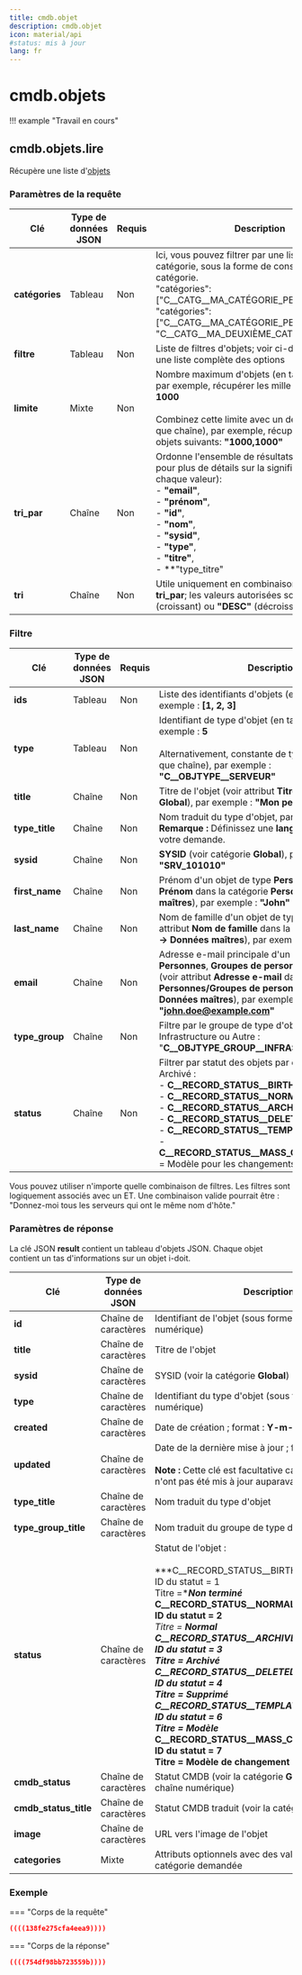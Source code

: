 ```yaml
---
title: cmdb.objet
description: cmdb.objet
icon: material/api
#status: mis à jour
lang: fr
---
```


# cmdb.objets

!!! example "Travail en cours"

## cmdb.objets.lire

Récupère une liste d'[objets](../../../glossary.md)

### Paramètres de la requête

| Clé            | Type de données JSON | Requis | Description                                                                                                                                                                                                                                                                                                                                                                                                                                                                                                                                                                                                   |
| -------------- | --------------------- | ------- | ------------------------------------------------------------------------------------------------------------------------------------------------------------------------------------------------------------------------------------------------------------------------------------------------------------------------------------------------------------------------------------------------------------------------------------------------------------------------------------------------------------------------------------------------------------------------------------------------------------- |
| **catégories** | Tableau               | Non     | Ici, vous pouvez filtrer par une liste ou une catégorie, sous la forme de constantes de catégorie.  <br>"catégories": ["C__CATG__MA_CATÉGORIE_PERSONNALISÉE"]  <br>"catégories": ["C__CATG__MA_CATÉGORIE_PERSONNALISÉE", "C__CATG__MA_DEUXIÈME_CATÉGORIE"]                                                                                                                                                                                                                                                                                                                                                                                         |
| **filtre**     | Tableau               | Non     | Liste de filtres d'objets; voir ci-dessous pour une liste complète des options                                                                                                                                                                                                                                                                                                                                                                                                                                                                                                                                   |
| **limite**     | Mixte                 | Non     | Nombre maximum d'objets (en tant qu'entier), par exemple, récupérer les mille premiers objets: **1000**<br><br>Combinez cette limite avec un décalage (en tant que chaîne), par exemple, récupérer les mille objets suivants: **"1000,1000"**                                                                                                                                                                                                                                                                                                                                                                                     |
| **tri_par**    | Chaîne                | Non     | Ordonne l'ensemble de résultats par (voir filtre pour plus de détails sur la signification de chaque valeur):<br>-   **"email"**,<br>-   **"prénom"**,<br>-   **"id"**,<br>-   **"nom"**,<br>-   **"sysid"**,<br>-   **"type"**,<br>-   **"titre"**,<br>-   **"type_titre" |
| **tri**        | Chaîne                | Non     | Utile uniquement en combinaison avec la clé **tri_par**; les valeurs autorisées sont soit **"ASC"** (croissant) ou **"DESC"** (décroissant)                                                                                                                                                                                                                                                                                                                                                                                                                                                                                  |

### Filtre 

| Clé            | Type de données JSON | Requis | Description                                                                                                                                                                                                                                                                                                                                                                                                                                                                                                                                                                                                                                                                                                       |
| -------------- | -------------- | -------- | ----------------------------------------------------------------------------------------------------------------------------------------------------------------------------------------------------------------------------------------------------------------------------------------------------------------------------------------------------------------------------------------------------------------------------------------------------------------------------------------------------------------------------------------------------------------------------------------------------------------------------------------------------------------------------------------------------------------- |
| **ids**        | Tableau          | Non       | Liste des identifiants d'objets (en tant qu'entiers), par exemple : **[1, 2, 3]**                                                                                                                                                                                                                                                                                                                                                                                                                                                                                                                                                                                                                                              |
| **type**       | Tableau          | Non       | Identifiant de type d'objet (en tant qu'entier), par exemple : **5**<br><br>Alternativement, constante de type d'objet (en tant que chaîne), par exemple : **"C__OBJTYPE__SERVEUR"**                                                                                                                                                                                                                                                                                                                                                                                                                                                                                                                                                             |
| **title**      | Chaîne         | Non       | Titre de l'objet (voir attribut **Titre** dans la catégorie **Global**), par exemple : **"Mon petit serveur"**                                                                                                                                                                                                                                                                                                                                                                                                                                                                                                                                                                                                                |
| **type_title** | Chaîne         | Non       | Nom traduit du type d'objet, par exemple : **"Serveur"**<br>**Remarque :** Définissez une **langue** appropriée dans votre demande.                                                                                                                                                                                                                                                                                                                                                                                                                                                                                                                                                                                             |
| **sysid**      | Chaîne         | Non       | **SYSID** (voir catégorie **Global**), par exemple : **"SRV_101010"**                                                                                                                                                                                                                                                                                                                                                                                                                                                                                                                                                                                                                                                |
| **first_name** | Chaîne         | Non       | Prénom d'un objet de type **Personnes** (voir attribut **Prénom** dans la catégorie **Personnes → Données maîtres**), par exemple : **"John"**                                                                                                                                                                                                                                                                                                                                                                                                                                                                                                                                                                         |
| **last_name**  | Chaîne         | Non       | Nom de famille d'un objet de type **Personnes** (voir attribut **Nom de famille** dans la catégorie **Personnes → Données maîtres**), par exemple : **"Doe"**                                                                                                                                                                                                                                                                                                                                                                                                                                                                                                                                                                            |
| **email**      | Chaîne         | Non       | Adresse e-mail principale d'un objet de type **Personnes**, **Groupes de personnes** ou **Organisation** (voir attribut **Adresse e-mail** dans les catégories **Personnes/Groupes de personnes/Organisation → Données maîtres**), par exemple : **"<john.doe@example.com>"**                                                                                                                                                                                                                                                                                                                                                                                                                                                                     |
| **type_group** | Chaîne         | Non       | Filtre par le groupe de type d'objet par exemple Infrastructure ou Autre :<br>"**C__OBJTYPE_GROUP__INFRASTRUCTURE**"                                                                                                                                                                                                                                                                                                                                                                                                                                                                                                                                                                                                        |
| **status**     | Chaîne         | Non       | Filtrer par statut des objets par exemple Normal ou Archivé :<br>-   **C__RECORD_STATUS__BIRTH** = Non terminé<br>-   **C__RECORD_STATUS__NORMAL** = Normal<br>-   **C__RECORD_STATUS__ARCHIVED** = Archivé<br>-   **C__RECORD_STATUS__DELETED** = Supprimé<br>-   **C__RECORD_STATUS__TEMPLATE** = Modèle<br>-   **C__RECORD_STATUS__MASS_CHANGES_TEMPLATE** = Modèle pour les changements massifs |

Vous pouvez utiliser n'importe quelle combinaison de filtres. Les filtres sont logiquement associés avec un ET. Une combinaison valide pourrait être : "Donnez-moi tous les serveurs qui ont le même nom d'hôte."

### Paramètres de réponse

La clé JSON **result** contient un tableau d'objets JSON. Chaque objet contient un tas d'informations sur un objet i-doit.

| Clé                   | Type de données JSON | Description                                                                                                                                                                                                                                                                                                                                                                                                                                                                                                                                                                                                                |
| --------------------- | ------------------- | -------------------------------------------------------------------------------------------------------------------------------------------------------------------------------------------------------------------------------------------------------------------------------------------------------------------------------------------------------------------------------------------------------------------------------------------------------------------------------------------------------------------------------------------------------------------------------------------------------------------------- |
| **id**                | Chaîne de caractères | Identifiant de l'objet (sous forme de chaîne numérique)                                                                                                                                                                                                                                                                                                                                                                                                                                                                                                                                                                                      |
| **title**             | Chaîne de caractères | Titre de l'objet                                                                                                                                                                                                                                                                                                                                                                                                                                                                                                                                                                                                               |
| **sysid**             | Chaîne de caractères | SYSID (voir la catégorie **Global**)                                                                                                                                                                                                                                                                                                                                                                                                                                                                                                                                                                                            |
| **type**              | Chaîne de caractères | Identifiant du type d'objet (sous forme de chaîne numérique)                                                                                                                                                                                                                                                                                                                                                                                                                                                                                                                                                                                 |
| **created**           | Chaîne de caractères | Date de création ; format : **Y-m-d H:i:s**                                                                                                                                                                                                                                                                                                                                                                                                                                                                                                                                                                                  |
| **updated**           | Chaîne de caractères | Date de la dernière mise à jour ; format : **Y-m-d H:i:s**<br><br>**Note :** Cette clé est facultative car tous les objets n'ont pas été mis à jour auparavant.                                                                                                                                                                                                                                                                                                                                                                                                                                                                                       |
| **type_title**        | Chaîne de caractères | Nom traduit du type d'objet                                                                                                                                                                                                                                                                                                                                                                                                                                                                                                                                                                                             |
| **type_group_title**  | Chaîne de caractères | Nom traduit du groupe de type d'objet                                                                                                                                                                                                                                                                                                                                                                                                                                                                                                                                                                                       |
| **status**            | Chaîne de caractères | Statut de l'objet :<br><br>***C__RECORD_STATUS__BIRTH  <br>    ID du statut = 1  <br>    Titre =****Non terminé**<br>*   **C__RECORD_STATUS__NORMAL  <br>    ID du statut = 2**  <br>    **Titre = ****Normal**<br>*   **C__RECORD_STATUS__ARCHIVED  <br>    ID du statut = 3**  <br>    **Titre =** **Archivé**<br>*   **C__RECORD_STATUS__DELETED  <br>    ID du statut = 4**  <br>    **Titre =** **Supprimé**<br>*   **C__RECORD_STATUS__TEMPLATE  <br>    ID du statut = 6**  <br>    **Titre =** **Modèle**<br>*   **C__RECORD_STATUS__MASS_CHANGES_TEMPLATE  <br>    ID du statut = 7**  <br>    **Titre =** **Modèle de changement massif** |
| **cmdb_status**       | Chaîne de caractères | Statut CMDB (voir la catégorie **Global** ; sous forme de chaîne numérique)                                                                                                                                                                                                                                                                                                                                                                                                                                                                                                                                                                   |
| **cmdb_status_title** | Chaîne de caractères | Statut CMDB traduit (voir la catégorie **Global**)                                                                                                                                                                                                                                                                                                                                                                                                                                                                                                                                                                           |
| **image**             | Chaîne de caractères | URL vers l'image de l'objet                                                                                                                                                                                                                                                                                                                                                                                                                                                                                                                                                                                                      |
| **categories**        | Mixte          | Attributs optionnels avec des valeurs dépendant de la catégorie demandée                                                                                                                                                                                                                                                                                                                                                                                                                                                                                                                                                        |

### Exemple

=== "Corps de la requête"

```json
((((138fe275cfa4eea9))))
```

=== "Corps de la réponse"

```json
((((754df98bb723559b))))
```
